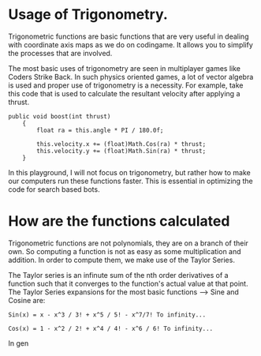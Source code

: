 # Usage of Trigonometry.

Trigonometric functions are basic functions that are very useful in dealing with coordinate axis maps as we do on codingame. It allows you to simplify the processes that are involved.

The most basic uses of trigonometry are seen in multiplayer games like Coders Strike Back. In such physics oriented games, a lot of vector algebra is used and proper use of trigonometry is a necessity.
For example, take this code that is used to calculate the resultant velocity after applying a thrust.
```
public void boost(int thrust)
    {
        float ra = this.angle * PI / 180.0f;

        this.velocity.x += (float)Math.Cos(ra) * thrust;
        this.velocity.y += (float)Math.Sin(ra) * thrust;
    }
```
In this playground, I will not focus on trigonometry, but rather how to make our computers run these functions faster. This is essential in optimizing the code for search based bots.

# How are the functions calculated

Trigonometric functions are not polynomials, they are on a branch of their own. So computing a function is not as easy as some multiplication and addition. In order to compute them, we make use of the Taylor Series.

The Taylor series is an infinute sum of the nth order derivatives of a function such that it converges to the function's actual value at that point.
The Taylor Series expansions for the most basic functions --> Sine and Cosine are:

```
Sin(x) = x - x^3 / 3! + x^5 / 5! - x^7/7! To infinity...

Cos(x) = 1 - x^2 / 2! + x^4 / 4! - x^6 / 6! To infinity...
```

In gen








